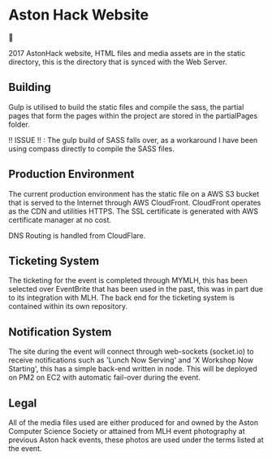 # Aston Hack Website

:rotating_light: 

2017 AstonHack website, HTML files and media assets are in the static directory, this is the directory that is synced with the Web Server.

## Building

Gulp is utilised to build the static files and compile the sass, the partial pages that form the pages within the project are stored in the partialPages folder.

!! ISSUE !! : The gulp build of SASS falls over, as a workaround I have been using compass directly to compile the SASS files.

## Production Environment

The current production environment has the static file on a AWS S3 bucket that is served to the Internet through AWS CloudFront. CloudFront operates as the
CDN and utilities HTTPS. The SSL certificate is generated with AWS certificate manager at no cost.

DNS Routing is handled from CloudFlare. 


## Ticketing System

The ticketing for the event is completed through MYMLH, this has been selected over EventBrite that has been used in the past, this was in part due to its integration with MLH. The back end for the ticketing system is contained within its own repository.


## Notification System

 The site during the event will connect through web-sockets (socket.io) to receive notifications such as 'Lunch Now Serving' and 'X Workshop Now Starting', this has a simple back-end written in node. This will be deployed on PM2
 on EC2 with automatic fail-over during the event.


## Legal

 All of the media files used are either produced for and owned by the Aston Computer Science Society or attained from MLH event photography at previous Aston hack events, these photos are used under the terms listed at the event.  
